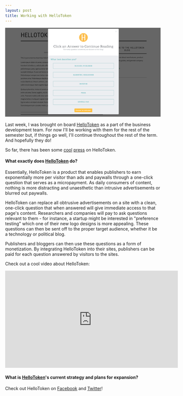 ```yaml
---
layout: post
title: Working with HelloToken
---
```


![HelloToken Image](/public/hellotoken.png)

Last week, I  was brought on board [HelloToken](http://www.hellotoken.com) as a part of the business development team. For now I'll be working with them for the rest of the semester but, if things go well, I'll continue throughout the rest of the term. And hopefully they do! 

So far, there has been some [cool](http://venturefizz.com/blog/hellotoken-changing-way-we-monetize-content) [press](http://www.betaboston.com/news/2015/09/08/by-posing-questions-to-website-visitors-boston-based-hellotoken-hopes-to-supply-answer-to-revenue-quandary/) on HelloToken. 

#### What exactly does [HelloToken](http://www.hellotoken.com) do?

Essentially, HelloToken is a product that enables publishers to earn exponentially more per visitor than ads and paywalls through a one-click question that serves as a micropayment. As daily consumers of content, nothing is more distracting and unaesthetic than intrusive advertisements or blurred out paywalls.

HelloToken can replace all obtrusive advertisements on a site with a clean, one-click question that when answered will give immediate access to that page's content. Researchers and companies will pay to ask questions relevant to them - for instance, a startup might be interested in "preference testing" which one of their new logo designs is more appealing. These questions can then be sent off to the proper target audience, whether it be a technology or political blog.

Publishers and bloggers can then use these questions as a form of monetization. By integrating HelloToken into their sites, publishers can be paid for each question answered by visitors to the sites. 

Check out a cool video about HelloToken:

<iframe width="560" height="315" src="https://www.youtube.com/embed/PcfSZmo3ZP0" frameborder="0" allowfullscreen></iframe>

#### What is [HelloToken](http://www.hellotoken.com)'s current strategy and plans for expansion?

Check out HelloToken on [Facebook](https://www.facebook.com/thehellotoken) and [Twitter](https://twitter.com/hello_token)!